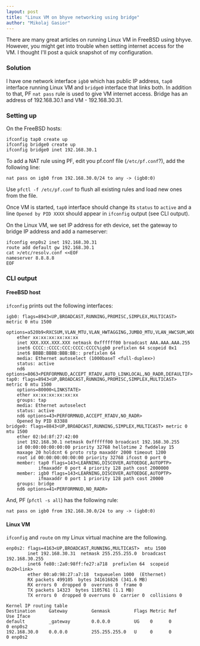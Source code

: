 ```yaml
---
layout: post
title: "Linux VM on bhyve networking using bridge"
author: "Mikolaj Gasior"
---
```


There are many great articles on running Linux VM in FreeBSD using bhyve. However,
you might get into trouble when setting internet access for the VM. I thought I'll
post a quick snapshot of my configuration.

### Solution
I have one network interface `igb0` which has public IP address, `tap0` interface
running Linux VM and `bridge0` interface that links both. In addition to that,
PF `nat pass` rule is used to give VM internet access. 
Bridge has an address of 192.168.30.1 and VM - 192.168.30.31.


### Setting up
On the FreeBSD hosts:
```
ifconfig tap0 create up
ifconfig bridge0 create up
ifconfig bridge0 inet 192.168.30.1
```

To add a NAT rule using PF, edit you pf.conf file (`/etc/pf.conf`?),
add the following line:
```
nat pass on igb0 from 192.168.30.0/24 to any -> (igb0:0)
```
Use `pfctl -f /etc/pf.conf` to flush all existing rules and load new ones from
the file.

Once VM is started, `tap0` interface should change its `status` to `active` and
a line `Opened by PID XXXX` should appear in `ifconfig` output (see CLI output).

On the Linux VM, we set IP address for eth device, set the gateway to bridge
IP address and add a nameserver:
```
ifconfig enp0s2 inet 192.168.30.31
route add default gw 192.168.30.1
cat >/etc/resolv.conf <<EOF
nameserver 8.8.8.8
EOF
```


### CLI output
#### FreeBSD host
`ifconfig` prints out the following interfaces:
```
igb0: flags=8943<UP,BROADCAST,RUNNING,PROMISC,SIMPLEX,MULTICAST> metric 0 mtu 1500
	options=a520b9<RXCSUM,VLAN_MTU,VLAN_HWTAGGING,JUMBO_MTU,VLAN_HWCSUM,WOL_MAGIC,VLAN_HWFILTER,VLAN_HWTSO,RXCSUM_IPV6>
	ether xx:xx:xx:xx:xx:xx
	inet XXX.XXX.XXX.XXX netmask 0xffffff00 broadcast AAA.AAA.AAA.255
	inet6 CCCC::CCCC:CCC:CCCC:CCCC%igb0 prefixlen 64 scopeid 0x1
	inet6 BBBB:BBBB:BBB:BB:: prefixlen 64
	media: Ethernet autoselect (1000baseT <full-duplex>)
	status: active
	nd6 options=8063<PERFORMNUD,ACCEPT_RTADV,AUTO_LINKLOCAL,NO_RADR,DEFAULTIF>
tap0: flags=8943<UP,BROADCAST,RUNNING,PROMISC,SIMPLEX,MULTICAST> metric 0 mtu 1500
	options=80000<LINKSTATE>
	ether xx:xx:xx:xx:xx:xx
	groups: tap
	media: Ethernet autoselect
	status: active
	nd6 options=43<PERFORMNUD,ACCEPT_RTADV,NO_RADR>
	Opened by PID 83388
bridge0: flags=8843<UP,BROADCAST,RUNNING,SIMPLEX,MULTICAST> metric 0 mtu 1500
	ether 02:bd:8f:27:42:00
	inet 192.168.30.1 netmask 0xffffff00 broadcast 192.168.30.255
	id 00:00:00:00:00:00 priority 32768 hellotime 2 fwddelay 15
	maxage 20 holdcnt 6 proto rstp maxaddr 2000 timeout 1200
	root id 00:00:00:00:00:00 priority 32768 ifcost 0 port 0
	member: tap0 flags=143<LEARNING,DISCOVER,AUTOEDGE,AUTOPTP>
	        ifmaxaddr 0 port 4 priority 128 path cost 2000000
	member: igb0 flags=143<LEARNING,DISCOVER,AUTOEDGE,AUTOPTP>
	        ifmaxaddr 0 port 1 priority 128 path cost 20000
	groups: bridge
	nd6 options=41<PERFORMNUD,NO_RADR>
```

And, PF (`pfctl -s all`) has the following rule:
```
nat pass on igb0 from 192.168.30.0/24 to any -> (igb0:0)
```

#### Linux VM
`ifconfig` and `route` on my Linux virtual machine are the following.
```
enp0s2: flags=4163<UP,BROADCAST,RUNNING,MULTICAST>  mtu 1500
        inet 192.168.30.31  netmask 255.255.255.0  broadcast 192.168.30.255
        inet6 fe80::2a0:98ff:fe27:a718  prefixlen 64  scopeid 0x20<link>
        ether 00:a0:98:27:a7:18  txqueuelen 1000  (Ethernet)
        RX packets 499105  bytes 341616826 (341.6 MB)
        RX errors 0  dropped 0  overruns 0  frame 0
        TX packets 14323  bytes 1105761 (1.1 MB)
        TX errors 0  dropped 0 overruns 0  carrier 0  collisions 0

```

```
Kernel IP routing table
Destination     Gateway         Genmask         Flags Metric Ref    Use Iface
default         _gateway        0.0.0.0         UG    0      0        0 enp0s2
192.168.30.0    0.0.0.0         255.255.255.0   U     0      0        0 enp0s2
```

